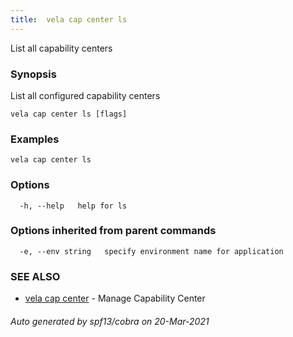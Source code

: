 ```yaml
---
title:  vela cap center ls
---
```


List all capability centers

### Synopsis

List all configured capability centers

```
vela cap center ls [flags]
```

### Examples

```
vela cap center ls
```

### Options

```
  -h, --help   help for ls
```

### Options inherited from parent commands

```
  -e, --env string   specify environment name for application
```

### SEE ALSO

* [vela cap center](vela_cap_center.md)	 - Manage Capability Center

###### Auto generated by spf13/cobra on 20-Mar-2021
